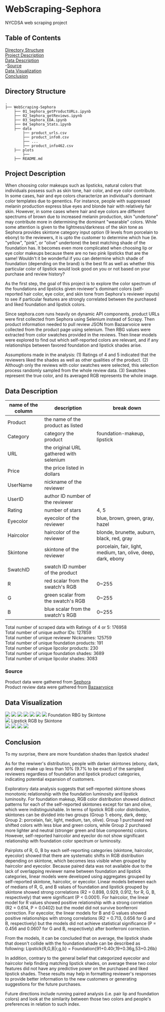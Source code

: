# WebScraping-Sephora
NYCDSA web scraping project


## Table of Contents
[Directory Structure](#Directory-Structure)<br>
[Project Description](#Project-Description)<br>
[Data Description](#Data-Description)<br>
-[Source](#Source)<br>
[Data Visualization](#Data-Visualization)<br>
[Conclusion](#Conclusion)<br>


## Directory Structure
```
.
├── WebScraping-Sephora
    ├── 01_Sephora_getProductURLs.ipynb
    ├── 02_Sephora_getReviews.ipynb
    ├── 03_Sephora_EDA.ipynb
    ├── 04_Sephora_Stats.ipynb
    ├── data
        ├── product_urls.csv
        ├── product_info0.csv
        ├── ...
        ├── product_info462.csv
    ├── plots
        ├── 
    ├── README.md
```


## Project Description
When choosing color makeups such as lipsticks, natural colors that individuals possess such as skin tone, hair color, and eye color contribute. In some cases, hair and eye colors characterize an individual's dominant color templates due to genentics. For instance, people with suppressed melanin production express blue eyes and blonde hair with relatively fair skin. However, in some cases where hair and eye colors are different spectrums of brown due to increased melanin production, skin "undertone" may contribute more in determining the dominant "wearable" colors. While some attention is given to the lightness/darkness of the skin tone as Sephora provides skintone category input option (9 levels from porcelain to ebony) to the reviewers, it is upto the customer to determine which hue (ie. "yellow", "pink", or "olive" undertone) the best matching shade of the foundation has. It becomes even more complicated when choosing lip or eye color makeups because there are no two pink lipsticks that are the same! Wouldn't it be wonderful if you can determine which shade of foundation (depending on the brand) is the best fit as well as whether this particular color of lipstick would look good on you or not based on your purchase and review history?

As the first step, the goal of this project is to explore the color spectrum of the foundations and lipsticks given reviewer's dominant colors (self-reported hair color, eye color, and skin tone from Sephora's reviewer inputs) to see if particular features are strongly correlated between the purchased and liked foundation and lipstick colors.

Since sephora.com runs heavily on dynamic API components, product URLs were first collected from Sephora using Selenium instead of Scrapy. Then product information needed to pull review JSON from Bazaarvoice were collected from the product page using selenium. Then RBG values were extracted from color swatches provided in the reviews. Then linear models were explored to find out which self-reported colors are relevant, and if any relationships between favored foundation and lipstick shades arise.

Assumptions made in the analysis:
(1) Ratings of 4 and 5 indicated that the reviewers liked the shades as well as other qualities of the product.
(2) Although only the reviews with color swatches were selected, this selection process randomly sampled from the whole review data.
(3) Swatches represent the true color, and its averaged RGB represents the whole image.


## Data Description
name of the column|description|break down|
|---|---|---|
|Product|the name of the product as listed||
|Category|category the product|foundation-makeup, lipstick||
|URL|the original URL gathered with selenium||
|Price|the price listed in dollars||
|UserName|nickname of the reviewer||
|UserID|author ID number of the reviewer||
|Rating|number of stars|4, 5||
|Eyecolor|eyecolor of the reviewer|blue, brown, green, gray, hazel||
|Haircolor|haircolor of the reviewer|blonde, brunette, auburn, black, red, gray||
|Skintone|skintone of the reviewer|porcelain, fair, light, medium, tan, olive, deep, dark, ebony||
|SwatchID|swatch ID number of the product||
|R|red scalar from the swatch's RGB|0~255||
|G|green scalar from the swatch's RGB|0~255||
|B|blue scalar from the swatch's RGB|0~255||

Total number of scraped data with Ratings of 4 or 5: 176958<br>
Total number of unique author IDs: 127859<br>
Total number of unique reviewer Nicknames: 125759<br>
Total number of unique foundation products: 191<br>
Total number of unique lipcolor products: 230<br>
Total number of unique foundation shades: 3689<br>
Total number of unique lipcolor shades: 3083<br>


### Source
Product data were gathered from [Sephora](https://www.sephora.com/)<br>
Product review data were gathered from [Bazaarvoice](https://api.bazaarvoice.com)<br>


## Data Visualization
<img src="./figures/Pie_all_skintone.png">
<img src="./figures/Scatter3d_all_foundation.png">
<img src="./figures/Scatter3d_all_lipstick.png">
<img src="./figures/Pie_foundation_skintone.png">
<img src="./figures/Pie_lipstick_skintone.png">
<img src="./figures/Box_foundation_skintone.png">
<img src="./figures/Box_lipstick_skintone.png">
Foundation RBG by Skintone<br>
<img src="./figures/Pair_skintone_foundation.png">
Lipstick RGB by Skintone<br>
<img src="./figures/Pair_skintone_lipstick.png">
<img src="./figures/LM_R_skintone.png">
<img src="./figures/LM_G_skintone.png">
<img src="./figures/LM_B_skintone.png">


## Conclusion
To my surprise, there are more foundation shades than lipstick shades!

As for the rewiwer's distribution, people with darker skintones (ebony, dark, and deep) make up less than 10% (9.7% to be exact) of the sampled reviewers regardless of foundation and lipstick product categories, indicating potential expansion of customers.

Exploratory data analysis suggests that self-reported skintone shows monotonic relationship with the foundation luminosity and lipstick luminosity. For foundation makeup, RGB color distribution showed distinct patterns for each of the self-reported skintones except for tan and olive, which were indistinguishable. In terms of lipstick RGB color distribution, skintones can be divided into two groups (Group 1: ebony, dark, deep; Group 2: porcelain, fair, light, medium, tan, olive). Group 1 purchased red shifted colors with less blue and green colors, while Group 2 purchased more lighter and neutral (stronger green and blue components) colors.
However, self-reported haircolor and eyeclor do not show significant relationship with foundation color spectrum or luminosity.

Pairplots of R, G, B by each self-reporting categories (skintone, haircolor, eyecolor) showed that there are systematic shifts in RGB distribution depending on skintone, which becomes less visible when grouped by haircolor and eyecolor. Because paired data was not available due to the lack of overlapping reviewer name between foundation and lipstick categories, linear models were developed using aggregates grouped by self-reported skintone, haircolor, or eyecolor. Linear models between each of medians of R, G, and B values of foundation and lipstick grouped by skintone showed strong correlations (R2 = 0.898, 0.929, 0.912, for R, G, B, respectively) that were significant (P < 0.0001). For haircolor, the linear model for R values showed positive relationship with a strong correlation (R2 = 0.614, P = 0.0402) but the model did not survive bonferroni correction. For eyecolor, the linear models for B and G values showed positive relationships with strong correlations (R2 = 0.713, 0.656 for G and B, respectively) but the models did not achieve statistical significance (P = 0.456 and 0.0607 for G and B, respectively) after bonferroni correction. 

From the models, it can be concluded that on average, the lipstick shade that doesn't collide with the foundation shade can be described as following:
Lipstick{R,G,B|r,g,b} = Foundation{91+0.40r,19+0.36g,53+0.26b}

In addition, contrary to the general belief that categorized eyecolor and haircolor help finding matching lipstick shades, on average these two color features did not have any predictive power on the purchased and liked lipstick shades. These results may help in formatting reviewer's responses to provide better information to the new customers or generating suggestions for the future purchases. 

Future directions include running paired analysis (i.e. pair lip and foundation colors) and look at the similarity between those two colors and people's preferences in relation to such index.

